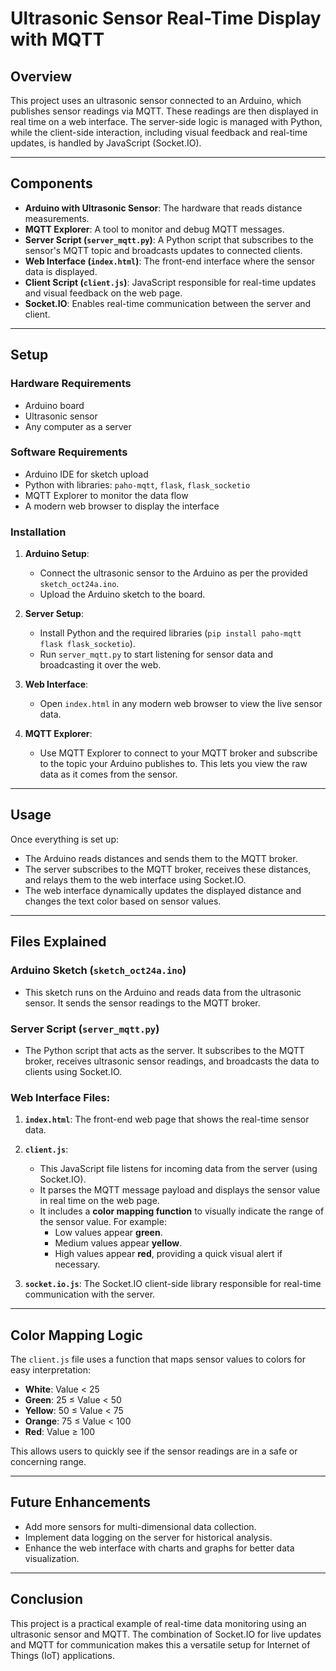 # Ultrasonic Sensor Real-Time Display with MQTT

## Overview
This project uses an ultrasonic sensor connected to an Arduino, which publishes sensor readings via MQTT. These readings are then displayed in real time on a web interface. The server-side logic is managed with Python, while the client-side interaction, including visual feedback and real-time updates, is handled by JavaScript (Socket.IO).

---

## Components
- **Arduino with Ultrasonic Sensor**: The hardware that reads distance measurements.
- **MQTT Explorer**: A tool to monitor and debug MQTT messages.
- **Server Script (`server_mqtt.py`)**: A Python script that subscribes to the sensor's MQTT topic and broadcasts updates to connected clients.
- **Web Interface (`index.html`)**: The front-end interface where the sensor data is displayed.
- **Client Script (`client.js`)**: JavaScript responsible for real-time updates and visual feedback on the web page.
- **Socket.IO**: Enables real-time communication between the server and client.
  
---

## Setup

### Hardware Requirements
- Arduino board
- Ultrasonic sensor
- Any computer as a server

### Software Requirements
- Arduino IDE for sketch upload
- Python with libraries: `paho-mqtt`, `flask`, `flask_socketio`
- MQTT Explorer to monitor the data flow
- A modern web browser to display the interface

### Installation
1. **Arduino Setup**:
   - Connect the ultrasonic sensor to the Arduino as per the provided `sketch_oct24a.ino`.
   - Upload the Arduino sketch to the board.

2. **Server Setup**:
   - Install Python and the required libraries (`pip install paho-mqtt flask flask_socketio`).
   - Run `server_mqtt.py` to start listening for sensor data and broadcasting it over the web.

3. **Web Interface**:
   - Open `index.html` in any modern web browser to view the live sensor data.

4. **MQTT Explorer**:
   - Use MQTT Explorer to connect to your MQTT broker and subscribe to the topic your Arduino publishes to. This lets you view the raw data as it comes from the sensor.

---

## Usage
Once everything is set up:
- The Arduino reads distances and sends them to the MQTT broker.
- The server subscribes to the MQTT broker, receives these distances, and relays them to the web interface using Socket.IO.
- The web interface dynamically updates the displayed distance and changes the text color based on sensor values.

---

## Files Explained

### Arduino Sketch (`sketch_oct24a.ino`)
- This sketch runs on the Arduino and reads data from the ultrasonic sensor. It sends the sensor readings to the MQTT broker.

### Server Script (`server_mqtt.py`)
- The Python script that acts as the server. It subscribes to the MQTT broker, receives ultrasonic sensor readings, and broadcasts the data to clients using Socket.IO.

### Web Interface Files:
1. **`index.html`**: The front-end web page that shows the real-time sensor data.
2. **`client.js`**:
   - This JavaScript file listens for incoming data from the server (using Socket.IO).
   - It parses the MQTT message payload and displays the sensor value in real time on the web page.
   - It includes a **color mapping function** to visually indicate the range of the sensor value. For example:
     - Low values appear **green**.
     - Medium values appear **yellow**.
     - High values appear **red**, providing a quick visual alert if necessary.
  
3. **`socket.io.js`**: The Socket.IO client-side library responsible for real-time communication with the server.

---

## Color Mapping Logic
The `client.js` file uses a function that maps sensor values to colors for easy interpretation:

- **White**: Value < 25
- **Green**: 25 ≤ Value < 50
- **Yellow**: 50 ≤ Value < 75
- **Orange**: 75 ≤ Value < 100
- **Red**: Value ≥ 100

This allows users to quickly see if the sensor readings are in a safe or concerning range.

---

## Future Enhancements
- Add more sensors for multi-dimensional data collection.
- Implement data logging on the server for historical analysis.
- Enhance the web interface with charts and graphs for better data visualization.

---

## Conclusion
This project is a practical example of real-time data monitoring using an ultrasonic sensor and MQTT. The combination of Socket.IO for live updates and MQTT for communication makes this a versatile setup for Internet of Things (IoT) applications.
